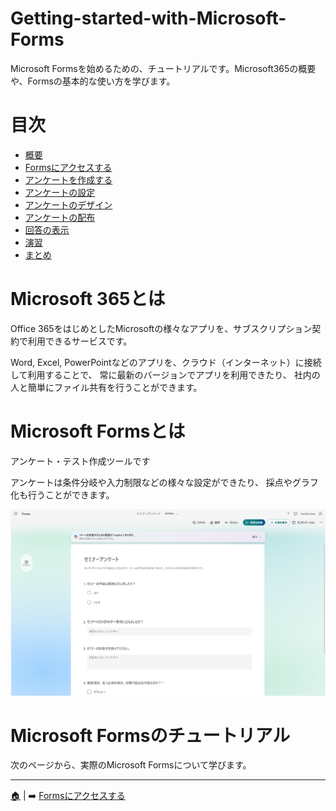 # Getting-started-with-Microsoft-Forms
Microsoft Formsを始めるための、チュートリアルです。Microsoft365の概要や、Formsの基本的な使い方を学びます。

# 目次
* [概要](./00_README.md)
* [Formsにアクセスする](./01_access.md)
* [アンケートを作成する](02_createsurvey.md)
* [アンケートの設定](03_setting.md)
* [アンケートのデザイン](04_design.md)
* [アンケートの配布](05_share.md)
* [回答の表示](06_showtheanswer.md)
* [演習](07_exercise.md)
* [まとめ](08_summary.md)
 
# Microsoft 365とは
 Office 365をはじめとしたMicrosoftの様々なアプリを、サブスクリプション契約で利用できるサービスです。

Word, Excel, PowerPointなどのアプリを、クラウド（インターネット）に接続して利用することで、
常に最新のバージョンでアプリを利用できたり、
社内の人と簡単にファイル共有を行うことができます。

# Microsoft Formsとは
アンケート・テスト作成ツールです

アンケートは条件分岐や入力制限などの様々な設定ができたり、
採点やグラフ化も行うことができます。

![alt text](img/セミナーアンケート画像.png)

# Microsoft Formsのチュートリアル
次のページから、実際のMicrosoft Formsについて学びます。


---
 [🏠](./00_README.md) | ➡️ [Formsにアクセスする](01_access.md)
